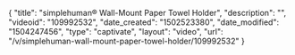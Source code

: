 {
    "title": "simplehuman&reg; Wall-Mount Paper Towel Holder",
    "description": "",
    "videoid": "109992532",
    "date_created": "1502523380",
    "date_modified": "1504247456",
    "type": "captivate",
    "layout": "video",
    "url": "\/v\/simplehuman-wall-mount-paper-towel-holder\/109992532"
}